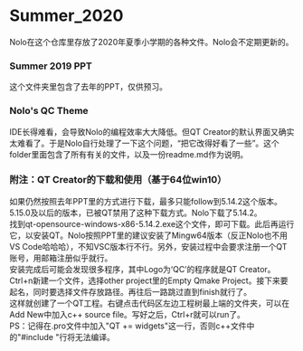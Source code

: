 # Summer_2020
Nolo在这个仓库里存放了2020年夏季小学期的各种文件。Nolo会不定期更新的。
<h3>Summer 2019 PPT</h3>
    这个文件夹里包含了去年的PPT，仅供预习。
<h3>Nolo's QC Theme</h3>
    IDE长得难看，会导致Nolo的编程效率大大降低。但QT Creator的默认界面又确实太难看了。于是Nolo自行处理了一下这个问题，“把它改得好看了一些”。这个folder里面包含了所有有关的文件，以及一份readme.md作为说明。
<h3>附注：QT Creator的下载和使用（基于64位win10）</h3>
    如果仍然按照去年PPT里的方式进行下载，最多只能follow到5.14.2这个版本。5.15.0及以后的版本，已被QT禁用了这种下载方式。Nolo下载了5.14.2。<br>
    找到qt-opensource-windows-x86-5.14.2.exe这个文件，即可下载。此后再运行它，以安装QT。Nolo按照PPT里的建议安装了Mingw64版本（反正Nolo也不用VS Code哈哈哈），不知VSC版本行不行。另外，安装过程中会要求注册一个QT账号，用邮箱注册似乎就行。<br>
    安装完成后可能会发现很多程序，其中Logo为‘QC’的程序就是QT Creator。<br>
    Ctrl+n新建一个文件，选择other project里的Empty Qmake Project。接下来要起名，同时要选择文件存放路径。再往后一路跳过直到finish就行了。<br>
    这样就创建了一个QT工程。右键点击代码区左边工程树最上端的文件夹，可以在Add New中加入c++ source file。写好之后，Ctrl+r就可以run了。<br>
    PS：记得在.pro文件中加入"QT += widgets"这一行，否则c++文件中的"#include <QApplication>"行将无法编译。
